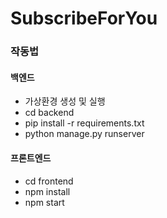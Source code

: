 # SubscribeForYou

### 작동법

#### 백엔드

- 가상환경 생성 및 실행
- cd backend
- pip install -r requirements.txt
- python manage.py runserver

#### 프론트엔드

- cd frontend
- npm install
- npm start
